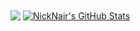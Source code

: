 

<img align="center" src="https://github-readme-stats.vercel.app/api/top-langs/?username=NickNair&hide=java,html&title_color=ffffff&text_color=c9cacc&icon_color=2bbc8a&bg_color=1d1f21" />

<a href="https://github.com/NickNair/NickNair">
<img align="center" src="https://github-readme-stats.vercel.app/api?username=NickNair&show_icons=true&line_height=27&count_private=true&title_color=ffffff&text_color=c9cacc&icon_color=ff0000" alt="NickNair's GitHub Stats" />
</a>
